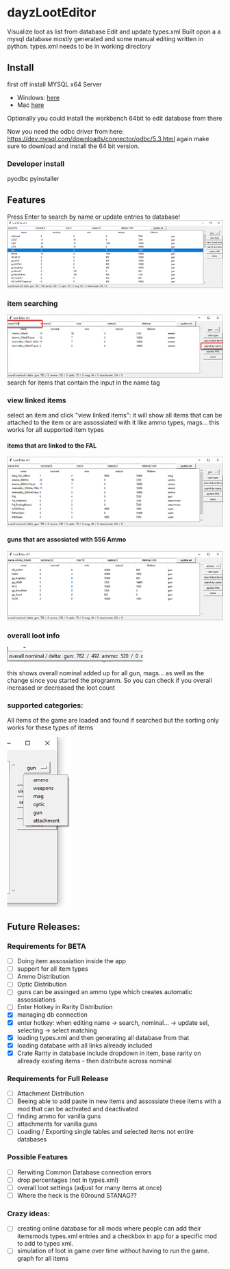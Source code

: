 # dayzLootEditor
Visualize loot as list from database Edit and update types.xml
Built opon a a mysql database mostly generated and some manual editing
written in python.
types.xml needs to be in working directory

## Install
first off install MYSQL x64 Server 
- Windows: [here](https://dev.mysql.com/downloads/windows/installer/8.0.html) 
- Mac [here](https://dev.mysql.com/downloads/mysql/)

Optionally you could install the workbench 64bit to edit database from there

Now you need the odbc driver from here: https://dev.mysql.com/downloads/connector/odbc/5.3.html
again make sure to download and install the 64 bit version.

### Developer install

pyodbc
pyinstaller

## Features
Press Enter to search by name or update entries to database!
![screenshot of application](images/2019-06-05_14-23-51.png)

### item searching
![search by name](images/searching.png)
search for items that contain the input in the name tag

### view linked items
select an item and click "view linked items":
it will show all items that can be attached to the item or are assossiated with it like ammo types, mags... this works for all supported item types

#### items that are linked to the FAL
![](images/linkedToFAL.png)

#### guns that are assosiated with 556 Ammo
![](images/linkedTo556Ammo.png)

### overall loot info

![](images/2019-06-05_14-23-41.png)

this shows overall nominal added up for all gun, mags... as well as the change since you started the programm. So you can check if you overall increased or decreased the loot count

### supported categories:
All items of the game are loaded and found if searched but the sorting only works for these types of items

![weapons, gun, ammo, mag, attachment, optic](images/2019-06-05_14-24-52.png)

## Future Releases:

### Requirements for BETA
- [ ] Doing item assossiation inside the app
- [ ] support for all item types
- [ ] Ammo Distribution
- [ ] Optic Distribution
- [ ] guns can be assinged an ammo type which creates automatic assossiations
- [ ] Enter Hotkey in Rarity Distribution
- [x] managing db connection
- [x] enter hotkey: when editing name -> search, nominal... -> update sel, selecting -> select matching
- [x] loading types.xml and then generating all database from that 
- [x] loading database with all links allready included
- [x] Crate Rarity in database include dropdown in item, base rarity on allready existing items - then distribute across nominal

### Requirements for Full Release
- [ ] Attachment Distribution
- [ ] Beeing able to add paste in new items and assossiate these items with a mod that can be activated and deactivated
- [ ] finding ammo for vanilla guns
- [ ] attachments for vanilla guns
- [ ] Loading / Exporting single tables and selected items not entire databases

### Possible Features
- [ ] Rerwiting Common Database connection errors
- [ ] drop percentages (not in types.xml)
- [ ] overall loot settings (adjust for many items at once)
- [ ] Where the heck is the 60round STANAG??

### Crazy ideas:
- [ ] creating online database for all mods where people can add their itemsmods types.xml entries and a checkbox in app for a specific mod to add to types xml.
- [ ] simulation of loot in game over time without having to run the game. graph for all items
